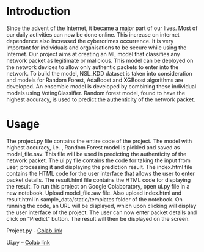 # Introduction
Since the advent of the Internet, it became a major part of our lives. Most of our daily activities can now be done online. This increase on internet dependence also increased the cybercrimes occurrence. It is very important for individuals and organisations to be secure while using the Internet. Our project aims at creating an ML model that classifies any network packet as legitimate or malicious. This model can be deployed on the network devices to allow only authentic packets to enter into the network. 
To build the model, NSL_KDD dataset is taken into consideration and models for Random Forest, AdaBoost and XGBoost algorithms are developed. An ensemble model is developed by combining these individual models using VotingClassifier. Random forest model, found to have the highest accuracy, is used to predict the authenticity of the network packet. 

# Usage
The project.py file contains the entire code of the project. The model with highest accuracy, i.e. , Random Forest model is pickled and saved as model_file.sav. This file will be used in predicting the authenticity of the network packet. The ui.py file contains the code for taking the input from user, processing it and displaying the prediction result. The index.html file contains the HTML code for the user interface that allows the user to enter packet details. The result.html file contains the HTML code for displaying the result. 
To run this project on Google Colaboratory, open ui.py file in a new notebook. Upload model_file.sav file. Also upload index.html and result.html in sample_data/static/templates folder of the notebook.  On running the code, an URL will be displayed, which upon clicking will display the user interface of the project. The user can now enter packet details and click on “Predict” button. The result will then be displayed on the screen. 

Project.py - [Colab link](https://colab.research.google.com/drive/1rY3o2-DwoluKb4ssYR6epqUtPs0Zv00V?usp=sharing#scrollTo=SbCXsAkPuQAM)

Ui.py – [Colab link](https://colab.research.google.com/drive/1JsGcYwDZN0nuI5UKrINOPEZlZeHWqKoD?usp=sharing#scrollTo=pX-kaIFNt5SJ)
